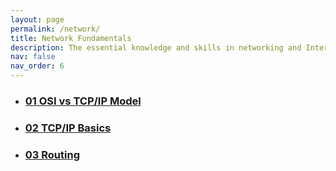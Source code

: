 ```yaml
---
layout: page
permalink: /network/
title: Network Fundamentals
description: The essential knowledge and skills in networking and Internet traffic
nav: false
nav_order: 6
---
```


<div class="post">
  <ul class="post-list">
    <li>
      <h3>
        <a class="post-title" href="/network/01-osi-tcpip">01 OSI vs TCP/IP Model</a>
      </h3>
    </li>    
    <li>
      <h3>
        <a class="post-title" href="/network/02-tcpip">02 TCP/IP Basics</a>
      </h3>
    </li>
    <li>
      <h3>
        <a class="post-title" href="/network/03-routing">03 Routing</a>
      </h3>
    </li>
  </ul>
</div>

